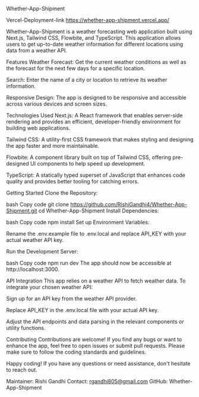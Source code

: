 
Whether-App-Shipment

Vercel-Deployment-link
https://whether-app-shipment.vercel.app/

Whether-App-Shipment is a weather forecasting web application built using Next.js, Tailwind CSS, Flowbite, and TypeScript. This application allows users to get up-to-date weather information for different locations using data from a weather API.

Features
Weather Forecast: Get the current weather conditions as well as the forecast for the next few days for a specific location.

Search: Enter the name of a city or location to retrieve its weather information.

Responsive Design: The app is designed to be responsive and accessible across various devices and screen sizes.

Technologies Used
Next.js: A React framework that enables server-side rendering and provides an efficient, developer-friendly environment for building web applications.

Tailwind CSS: A utility-first CSS framework that makes styling and designing the app faster and more maintainable.

Flowbite: A component library built on top of Tailwind CSS, offering pre-designed UI components to help speed up development.

TypeScript: A statically typed superset of JavaScript that enhances code quality and provides better tooling for catching errors.

Getting Started
Clone the Repository:

bash
Copy code
git clone https://github.com/RishiGandhi4/Whether-App-Shipment.git
cd Whether-App-Shipment
Install Dependencies:

bash
Copy code
npm install
Set up Environment Variables:

Rename the .env.example file to .env.local and replace API_KEY with your actual weather API key.

Run the Development Server:

bash
Copy code
npm run dev
The app should now be accessible at http://localhost:3000.

API Integration
This app relies on a weather API to fetch weather data. To integrate your chosen weather API:

Sign up for an API key from the weather API provider.

Replace API_KEY in the .env.local file with your actual API key.

Adjust the API endpoints and data parsing in the relevant components or utility functions.

Contributing
Contributions are welcome! If you find any bugs or want to enhance the app, feel free to open issues or submit pull requests. Please make sure to follow the coding standards and guidelines.


Happy coding! If you have any questions or need assistance, don't hesitate to reach out.

Maintainer: Rishi Gandhi
Contact: rgandhi805@gmail.com
GitHub: Whether-App-Shipment

